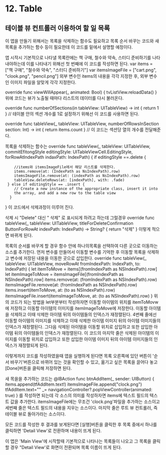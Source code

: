 # 12. Table
## 테이블 뷰 컨트롤러 이용하여 할 일 목록


이 앱을 만들기 위해서는 목록을 삭제하는 함수도 필요하고 목록 순서 바꾸는 코드와 새 목록을 추가하는 함수 등이 필요한데 이 코드를 밑에서 설명할 예정이다.

앱 시작시 기본적으로 나타낼 목록란에는 책 구매, 철수와 약속, 스터디 준비하기를 나타내야하는데 이를 나타내기 위해선 첫 번째에 이 코드를 작성하면 된다. 
var items = ["책 구매", "철수와 약속", "스터디 준비하기"]
var itemsImageFile = ["cart.png", "clook.png", "pencil.png"]
외부 변수인 items의 내용을 각각 지정한 후, 외부 변수인 이미지 파일을 알맞게 각각 지정한다.

override func viewWillAppear(_ animated: Bool) {
  tvListView.reloadData()
  }
  위에 코드는 뷰가 노출될 때마다 리스트의 데이터를 다시 불러온다.
  
  override func numberOfSections(in tableView: UITableView) -> int {
    return 1
    } // 테이블 안의 섹션 개수를 1로 설정하기 위해선 이 코드를 사용하면 된다.
    
  override func tableView(_ tableView: UITableView, numberOfRowsInSection section: Int) -> int {
    return items.count
    } // 이 코드는 섹션당 열의 개수를 전달해준다.
    
   목록을 삭제하는 함수는
   override func tableView(_ tableView: UITableView, commitEfitongStyle
        editingStyle: UITableViewCell.EditingStyle, forRowAtIndexPath indaxPath:
        IndexPath) {
      if editingStyle ==.delete {
      
        //items와 itemsImageFile에서 해당 리스트를 삭제한다.
        items.remove(at: (IndexPath as NsIndexPath).row)
        itemsImageFile.remove(at: (indexPath as NsIndexPath).row)
        tableView.deleteRows(at: [indexPath], with: .fade)
     } else if editingStyle == .insert {
        // Create a new instance of the appropriate class, insert it into
        the array, and add a new row to the table view
      }
  }
   이 코드에서 삭제과정이 이루어 진다.
   
   삭제 시 "Delete" 대신 " 삭제" 로 표시되게 하려고 하는데 그럴경우
   override func tableView(_ tableView: UITableView, titleForDeleteConfirmation
              ButtonForRowAt indexPath: IndexPath)
                  -> String? {
              return "삭제"
   }
   이렇게 적으면 바뀌게 된다.
   
목록의 순서를 바꾸게 할 경우 함수 안에 하나의목록을 선택하여 다른 곳으로 이동하는 소스를 추가한다. 먼저 변수를 만들어서 이동할 변수를 기억한 후 이동할 목록을 삭제하고 변수에 저장된 내용을 이동한 곳으로 삽입한다.
   override func tableView(_ tableView: UITableView, moveRowAt
      fromIndexPath: IndexPath, to: IndexPath) {
      let itemToMove = items[(fromIndexPath as NSIndexPath).row]
      let itemImageToMove = itemsImageFile[(fromIndexPath as NSIndexPath).row]
      items.remove(at: (fromIndexPath as NSIndexPath).row)
      itemsImageFile.remove(at: (fromIndexPath as NSIndexPath).row)
      items.insert(itemToMove, at: (to as NSIndexPath).row)
      itemsImageFile.insert(itemsImageToMove, at: (to as NSIndexPath).row)
 }
 위의 코드가 되는 방법을 let부분부터 작성하자면 이동할 아이템의 위치를 itemToMovw에 저장하고 이동할 아이템의 이미지를 itemImageToMove에 저장한다. 이동할 아이템을 삭제하고 이때 삭제한 아이템 뒤의 아이템들의 인덱스가 재정렬된다. 4번째 줄에선 이동할 아이템의 이미지를 삭제하고 이때 삭제한 아이템 이미지 뒤의 아이템 이미지들의 인덱스가 재정렬된다. 그다음 삭제된 아이템을 이동할 위치로 삽입하고 또한 삽입한 아이템 뒤의 아이템들의 인덱스가 재정렬된다. 이 코드의 마지막 줄은 삭제된 아이템의 이미지를 이동할 위치로 삽입하고 또한 삽입한 아이템 이미지 뒤의 아이템 이미지들의 인덱스가 재정렬되게 된다.
 
 이렇게까지 코드를 작성하였을때 앱을 실행하게 된다면 목록 오른쪽에 있던 버튼이 '순서 바꾸기'버튼으로 바뀌어 있는 것을 확인할 수 있고, 옮기고 싶은 목록을 끌어다 놓고 [Done]버튼을 클릭해 저장하면 된다.
 
 새 목을을 추가하는 코드는
 @IBAction func btnAddItem(_ sender: UIButton) {
    items.append(tfAddItem.text!)
    itemsImageFile.append("clock.png")
    tfAddItem.text=""
    _= navigationController?.popViewController(animated: true)
 }
 를 작성하면 되는데 각 소스의 의미를 작성하자면 items에 텍스트 필드의 텍스트 값을 추가한다. itemsImageFile에는 무조건 'clock.png'파일을 추가하는 소스이고 세번째 줄은  텍스트 필드의 내용을 지우는 소스이다. 마지막 줄은 루트 뷰 컨트롤러, 즉 테이블 뷰로 돌아가라는 소스이다.
 
 모든 코드를 작성한 후 결과를 보게된다면 [실행]버튼을 클릭한 후 목록 중에서 하나를 클릭하면 'Detail View'로 전환하며 내용이 뜨게 된다.
 
 이 앱은 'Main View'에 시작할때 기본적으로 나타나는 목록들이 나오고 그 목록을 클릭할 경우 "Detail View'로 화면이 전환되며 목록 이름이 뜨게 된다.
    
  
  
